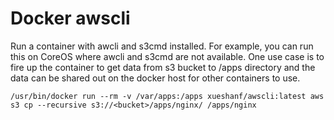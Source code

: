 Docker awscli
=============

Run a container with awcli and s3cmd installed. For example, you can
run this on CoreOS where awcli and s3cmd are not available. One
use case is to fire up the container to get data from s3 bucket to 
/apps directory and the data can be shared out on the docker host for
other containers to use.

    /usr/bin/docker run --rm -v /var/apps:/apps xueshanf/awscli:latest aws s3 cp --recursive s3://<bucket>/apps/nginx/ /apps/nginx
